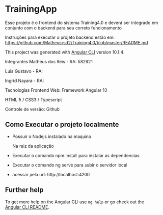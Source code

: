 # TrainingApp
Esse projeto é o frontend do sistema Training4.0 e deverá ser integrado em conjunto com o backend para seu correto funcionamento

Instruções para executar o projeto backend estão em: https://github.com/Matheusrsd2/Training4.0/blob/master/README.md

This project was generated with [Angular CLI](https://github.com/angular/angular-cli) version 10.1.4.

Integrantes
Matheus dos Reis - RA: 582621

Luis Gustavo - RA: 

Ingrid Nayara - RA: 

Tecnologias
Frontend Web: Framework Angular 10

HTML 5 / CSS3 / Typescript

Controle de versão: Github

## Como Executar o projeto localmente

- Possuir o Nodejs instalado na maquina

    Na raiz da aplicação
- Executar o comando npm install para instalar as dependencias
- Executar o comando ng serve para subir o servidor local
- acessar pela url: http://localhost:4200

## Further help

To get more help on the Angular CLI use `ng help` or go check out the [Angular CLI README](https://github.com/angular/angular-cli/blob/master/README.md).
